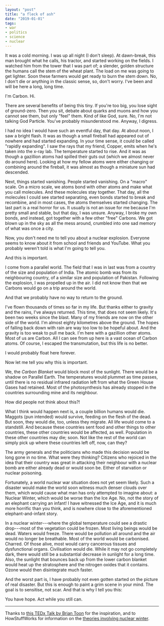 ```yaml
---
layout: "post"
title: "a fleck of ash"
date: "2019-01-01"
tags:
- war
- politics
- science
- nuclear
---
```


It was a cold morning. I was up all night (I don't sleep). At dawn-break, this man brought what he calls, his tractor, and started working on the fields. I watched him from the tower that I was part of; a slender, golden structure the humans call the stem of the wheat plant. The load on me was going to get lighter. Soon these farmers would get ready to burn the stem down. No, I don't die or anything in the classic sense, so, don't worry. I've been and will be here a long, long time.

I'm Carbon. Hi.

There are several benefits of being this tiny. If you're too big, you lose sight of ground-zero. Then you sit, debate about quarks and muons and how you cannot see them, but only "feel" them. Kind of like God, sure. No, I'm not talking God Particle. You've probably misunderstood me. Anyway, I digress.

I had no idea I would have such an eventful day, that day. At about noon, I saw a bright flash. It was as though a small fireball had appeared out of nowhere and had started expanding. In your time sense, it could be called "rapidly expanding". I saw the rays that my friend, Copper, emits when he's taken into the x-ray lab. The temperature started to rise. And it was as though a gazillion atoms had spilled their guts out (which we almost never do around here). Looking at how my fellow atoms were either changing or combining around the fireball, it was almost as though a miniature sun had descended.

Next, things started vanishing. People started vanishing. On a "macro" scale. On a micro scale, we atoms bond with other atoms and make what you call molecules. And these molecules stay together. That day, all the molecules I could see started separating, even bonds started to break and recombine, and in most cases, the atoms themselves started changing. The last part is a real horror for us. It usually is not an issue for me because I'm pretty small and stable, but that day, I was unsure. Anyway, I broke my own bonds, and instead, got together with a few other "free" Carbons. We got blown up in the sky as all the mess around, crumbled into one sad memory of what was once a city.

Now, you don't need me to tell you about a nuclear explosion. Everyone seems to know about it from school and friends and YouTube. What you probably weren't told is what I'm going to tell you.

And this is important.

I come from a parallel world. The field that I was in last was from a country of the size and population of India. The atomic bomb was from its neighbouring country, of a similar size and population of Pakistan. Following the explosion, I was propelled up in the air. I did not know then that we Carbons would go on a trip around the world.

And that we probably have no way to return to the ground.

I've flown thousands of times so far in my life. But thanks either to gravity and the rains, I've always returned. This time, that does not seem likely. It's been two weeks since the blast. Many of my friends are now on the other side of the world. I'm almost eighty kilometres above the ground. The hopes of falling back down with rain are way too low to be hopeful about. And the gravity is too weak to pull me back. I'm here with a gazillion other atoms. Most of us are Carbon. All I can see from up here is a vast ocean of Carbon atoms. Of course, I escaped the transmutation, but this life is no better.

I would probably float here forever.

Now let me tell you why this is important.

We, the _Carbon Blanket_ would block most of the sunlight. There would be a shadow on Parallel Earth. The temperatures would plummet as time passes, until there is no residual infrared radiation left from what the Green House Gases had retained. Most of the photosynthesis has already stopped in the countries surrounding mine and its neighbour.

How did people not think about this?!

What I think would happen next is, a couple billion humans would die. Maggots (pun intended) would survive, feeding on the flesh of the dead. But soon, they would die, too, unless they migrate. All life would come to a standstill. And because these countries sent food and other things to other countries, these other countries would be affected, as well. Population in these other countries may die; soon. Not like the rest of the world can simply pick up where these countries left off, now, can they?

The army generals and the politicians who made this decision would be long gone in no time. What were they thinking? Citizens who rejoiced in the idea that their country was great in attacking their neighbour with a nuclear bomb are either already dead or would soon be. Either of starvation or nuclear poisoning.

Fortunately, a world nuclear war situation does not yet seem likely. Such a disaster would make the world soon witness much denser clouds over them, which would cause what man has only attempted to imagine about: a Nuclear Winter, which would be worse than the Ice Age. No, not the story of an elephant carrying an infant! I have witnessed the Ice Age, and it is much more horrific than you think, and is nowhere close to the aforementioned elephant-and-infant story.

In a nuclear winter---where the global temperature could see a drastic drop---most of the vegetation could be frozen. Most living beings would be dead. Waters would freeze. There would be pollution all around and the air would no longer be breathable. Most of the world would be carbonised. Charred. Of those alive, most would carry cancerous tissues and dysfunctional organs. Civilisation would die. While it may not go completely dark, there would still be a substantial decrease in sunlight for a long time. Also, the sunlight that bounces back up from the lower carbon blanket would heat up the stratosphere and the nitrogen oxides that it contains. Ozone would then disintegrate much faster.

And the worst part is, I have probably not even gotten started on the picture of real disaster. But this is enough to paint a grim scene in your mind. The goal is to sensitise, not scar. And that is why I tell you this:

You have hope. Act while you still can.

---

Thanks to [this TEDx Talk by Brian Toon](https://www.youtube.com/watch?v=M7hOpT0lPGI) for the inspiration, and to HowStuffWorks for information on the [theories involving nuclear winter](https://science.howstuffworks.com/nuclear-winter.htm).
